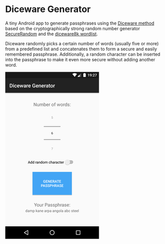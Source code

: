 # Diceware Generator
A tiny Android app to generate passphrases using the [Diceware method](https://theworld.com/~reinhold/diceware.html) based on the cryptographically strong random number generator [SecureRandom](https://docs.oracle.com/javase/8/docs/api/java/security/SecureRandom.html) and the [diceware8k wordlist](https://theworld.com/~reinhold/dicewarefaq.html#computer).

Diceware randomly picks a certain number of words (usually five or more) from a predefined list and concatenates them to form a secure and easily remembered passphrase. Additionally, a random character can be inserted into the passphrase to make it even more secure without adding another word.

![MainActivity screenshot](screenshots/Main.png)